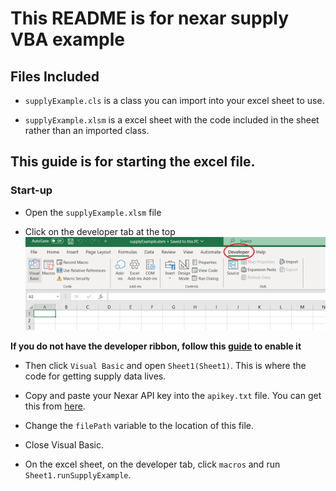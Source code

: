 # This README is for nexar supply VBA example

## Files Included

* `supplyExample.cls` is a class you can import into your excel sheet to use.

* `supplyExample.xlsm` is a excel sheet with the code included in the sheet rather than an imported class.

## This guide is for starting the excel file.

### Start-up 

* Open the `supplyExample.xlsm` file

* Click on the developer tab at the top
![](..\docs/developerRibbon.png?raw=true)

**If you do not have the developer ribbon, follow this [guide](https://support.microsoft.com/en-gb/office/show-the-developer-tab-e1192344-5e56-4d45-931b-e5fd9bea2d45#:~:text=On%20the%20File%20tab%2C%20go,select%20the%20Developer%20check%20box) to enable it**

* Then click `Visual Basic` and open `Sheet1(Sheet1)`. This is where the code for getting supply data lives.

* Copy and paste your Nexar API key into the `apikey.txt` file. You can get this from [here](https://portal.nexar.com/).

* Change the `filePath` variable to the location of this file.

* Close Visual Basic.

* On the excel sheet, on the developer tab, click `macros` and run `Sheet1.runSupplyExample`.